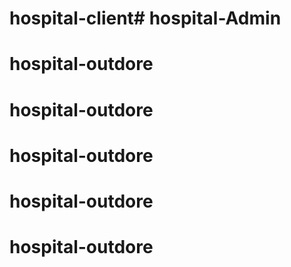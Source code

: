 # hospital-client# hospital-Admin
# hospital-outdore
# hospital-outdore
# hospital-outdore
# hospital-outdore
# hospital-outdore

